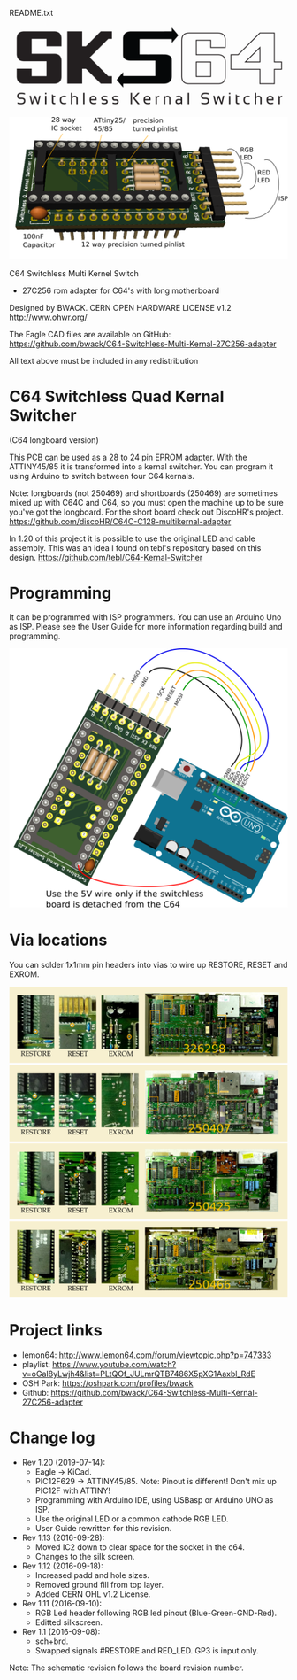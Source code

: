 README.txt

![logo](User&#32;Guide/SKS64-Logos-Ver2.png)

![3D_front](User&#32;Guide/Board_overview.png)

C64 Switchless Multi Kernel Switch
- 27C256 rom adapter for C64's with long motherboard

Designed by BWACK.
CERN OPEN HARDWARE LICENSE v1.2
http://www.ohwr.org/

The Eagle CAD files are available on GitHub:
https://github.com/bwack/C64-Switchless-Multi-Kernal-27C256-adapter

All text above must be included in any redistribution

# C64 Switchless Quad Kernal Switcher
(C64 longboard version)

This PCB can be used as a 28 to 24 pin EPROM adapter. With the ATTINY45/85 it is transformed into a kernal switcher. You can program it using Arduino to switch between four C64 kernals.

Note: longboards (not 250469) and shortboards (250469) are sometimes mixed up with C64C and C64, so you must open the machine up to be sure you've got the longboard. For the short board check out DiscoHR's project. https://github.com/discoHR/C64C-C128-multikernal-adapter

In 1.20 of this project it is possible to use the original LED and cable assembly. This was an idea I found on tebl's repository based on this design.  https://github.com/tebl/C64-Kernal-Switcher

# Programming
It can be programmed with ISP programmers. You can use an Arduino Uno as ISP. Please see the User Guide for more information regarding build and programming.

![3D_front](User&#32;Guide/programming_isp.png)

# Via locations
You can solder 1x1mm pin headers into vias to wire up RESTORE, RESET and EXROM.

![3D_front](User&#32;Guide/wiring_326298.png)
![3D_front](User&#32;Guide/wiring_250407.png)
![3D_front](User&#32;Guide/wiring_250425.png)
![3D_front](User&#32;Guide/wiring_250466.png)


# Project links
- lemon64:  http://www.lemon64.com/forum/viewtopic.php?p=747333
- playlist: https://www.youtube.com/watch?v=oGaI8yLwjh4&list=PLtQOf_JULmrQTB7486X5pXG1Aaxbl_RdE
- OSH Park: https://oshpark.com/profiles/bwack
- Github:   https://github.com/bwack/C64-Switchless-Multi-Kernal-27C256-adapter

# Change log
- Rev 1.20 (2019-07-14):
  - Eagle -> KiCad.
  - PIC12F629 -> ATTINY45/85. Note: Pinout is different! Don't mix up PIC12F with ATTINY!
  - Programming with Arduino IDE, using USBasp or Arduino UNO as ISP.
  - Use the original LED or a common cathode RGB LED.
  - User Guide rewritten for this revision.
- Rev 1.13 (2016-09-28):
  - Moved IC2 down to clear space for the socket in the c64.
  - Changes to the silk screen.
- Rev 1.12 (2016-09-18):
  - Increased padd and hole sizes.
  - Removed ground fill from top layer.
  - Added CERN OHL v1.2 License.
- Rev 1.11 (2016-09-10):
  - RGB Led header following RGB led pinout (Blue-Green-GND-Red).
  - Editted silkscreen.
- Rev 1.1  (2016-09-08):
  - sch+brd.
  - Swapped signals #RESTORE and RED_LED. GP3 is input only.

Note: The schematic revision follows the board revision number.
